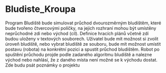 # Bludiste_Kroupa
Program Bludiště bude simulovat průchod dvourozměrným bludištěm, které bude tvořeno čtvercovými políčky, na jejich rozhraní mohou být umístěny neprůchodné zdi nebo východ (cíl). Definice hracích plánů včetně zdí budou uloženy v textových souborech. Uživatel bude mít možnost si zvolit úroveň bludiště, nebo vybrat bludiště ze souboru, bude mít možnost umístit postavu (robota) na konkrétní pozici a spustit průchod bludištěm. Robot po spuštění průchodu projde podle zadaného algoritmu bludiště a nalezne východ nebo nahlásí, že z daného místa není možné se k východu dostat.
Zde budu psát poznámky o projektu